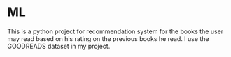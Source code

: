 # ML
This is a python project for recommendation system for the books the user may read based on his rating on the previous books he read.
I use the GOODREADS dataset in my project.
